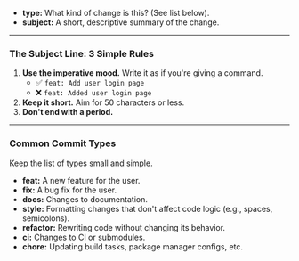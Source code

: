 -   **type:** What kind of change is this? (See list below).
-   **subject:** A short, descriptive summary of the change.

---

### The Subject Line: 3 Simple Rules

1.  **Use the imperative mood.** Write it as if you're giving a command.
    -   ✅ `feat: Add user login page`
    -   ❌ `feat: Added user login page`
2.  **Keep it short.** Aim for 50 characters or less.
3.  **Don't end with a period.**

---

### Common Commit Types

Keep the list of types small and simple.

-   **feat:** A new feature for the user.
-   **fix:** A bug fix for the user.
-   **docs:** Changes to documentation.
-   **style:** Formatting changes that don't affect code logic (e.g., spaces, semicolons).
-   **refactor:** Rewriting code without changing its behavior.
-   **ci:** Changes to CI or submodules.
-   **chore:** Updating build tasks, package manager configs, etc.


